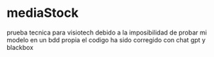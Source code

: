 # mediaStock
prueba tecnica para visiotech
debido a la imposibilidad de probar mi modelo en un bdd propia el codigo ha sido corregido con chat gpt y blackbox
